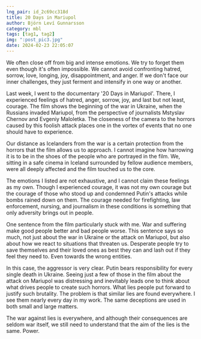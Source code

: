 ```yaml
---
lng_pair: id_2c69cc318d
title: 20 Days in Mariupol
author: Björn Leví Gunnarsson
category: mbl
tags: [tag1, tag2]
img: ":post_pic3.jpg"
date: 2024-02-23 22:05:07
---
```


We often close off from big and intense emotions. We try to forget them even though it's often impossible. We cannot avoid confronting hatred, sorrow, love, longing, joy, disappointment, and anger. If we don't face our inner challenges, they just ferment and intensify in one way or another.

Last week, I went to the documentary '20 Days in Mariupol'. There, I experienced feelings of hatred, anger, sorrow, joy, and last but not least, courage. The film shows the beginning of the war in Ukraine, when the Russians invaded Mariupol, from the perspective of journalists Mstyslav Chernov and Evgeniy Maloletka. The closeness of the camera to the horrors caused by this foolish attack places one in the vortex of events that no one should have to experience.

Our distance as Icelanders from the war is a certain protection from the horrors that the film allows us to approach. I cannot imagine how harrowing it is to be in the shoes of the people who are portrayed in the film. We, sitting in a safe cinema in Iceland surrounded by fellow audience members, were all deeply affected and the film touched us to the core.

The emotions I listed are not exhaustive, and I cannot claim these feelings as my own. Though I experienced courage, it was not my own courage but the courage of those who stood up and condemned Putin's attacks while bombs rained down on them. The courage needed for firefighting, law enforcement, nursing, and journalism in these conditions is something that only adversity brings out in people.

One sentence from the film particularly stuck with me. War and suffering make good people better and bad people worse. This sentence says so much, not just about the war in Ukraine or the attack on Mariupol, but also about how we react to situations that threaten us. Desperate people try to save themselves and their loved ones as best they can and lash out if they feel they need to. Even towards the wrong entities.

In this case, the aggressor is very clear. Putin bears responsibility for every single death in Ukraine. Seeing just a few of those in the film about the attack on Mariupol was distressing and inevitably leads one to think about what drives people to create such horrors. What lies people put forward to justify such brutality. The problem is that similar lies are found everywhere. I see them nearly every day in my work. The same deceptions are used in both small and large matters.

The war against lies is everywhere, and although their consequences are seldom war itself, we still need to understand that the aim of the lies is the same. Power.
